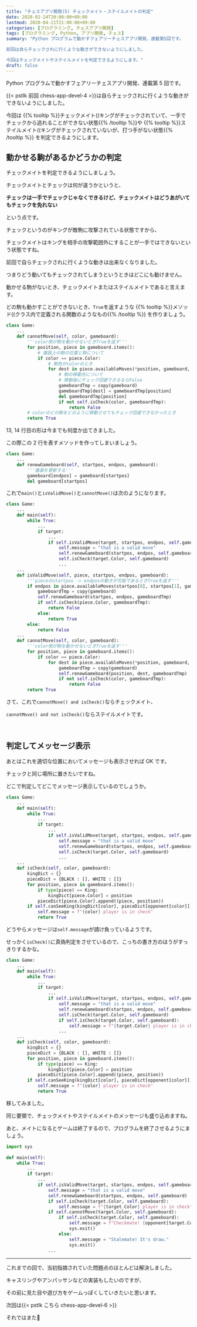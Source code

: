 ```yaml
---
title: "チェスアプリ開発(5) チェックメイト・ステイルメイトの判定"
date: 2020-02-24T20:00:00+09:00
lastmod: 2020-04-21T21:00:00+09:00
categories: [プログラミング, チェスアプリ開発]
tags: [プログラミング, Python, アプリ開発, チェス]
summary: "Python プログラムで動かすフェアリーチェスアプリ開発、連載第5回です。

前回は自らチェックされに行くような動きができないようにしました。

今回はチェックメイトやステイルメイトを判定できるようにします。"
draft: false
---
```


Python プログラムで動かすフェアリーチェスアプリ開発、連載第 5 回です。

{{< pstlk 前回 chess-app-devel-4 >}}は自らチェックされに行くような動きができないようにしました。

今回は
{{% tooltip %}}チェックメイト((キングがチェックされていて、一手でチェックから逃れることができない状態{{% /tooltip %}}や
{{% tooltip %}}ステイルメイト((キングがチェックされていないが、打つ手がない状態{{% /tooltip %}}
を判定できるようにします。

<!--more-->

## 動かせる駒があるかどうかの判定

チェックメイトを判定できるようにしましょう。

チェックメイトとチェックは何が違うかというと、

**チェックは一手でチェックじゃなくできるけど、チェックメイトはどうあがいてもチェックを免れない**

という点です。

チェックというのがキングが敵駒に攻撃されている状態ですから、

チェックメイトはキングを相手の攻撃範囲外にすることが一手ではできないという状態ですね。

前回で自らチェックされに行くような動きは出来なくなりました。

つまりどう動いてもチェックされてしまうというときはどこにも動けません。

動かせる駒がないとき、チェックメイトまたはステイルメイトであると言えます。

どの駒も動かすことができないとき、`True`を返すような
{{% tooltip %}}メソッド((クラス内で定義される関数のようなもの{{% /tooltip %}}
を作りましょう。

```py:main.py
class Game:
    ...
    def cannotMove(self, color, gameboard):
        '''color側が駒を動かせないときTrueを返す'''
        for position, piece in gameboard.items():
            # 盤面上の駒の位置と駒について
            if color == piece.Color:
                # 駒色がcolorのとき
                for dest in piece.availableMoves(*position, gameboard, Color=color):
                    # 駒の移動先について
                    # 移動後にチェック回避できるならFalse
                    gameboardTmp = copy(gameboard)
                    gameboardTmp[dest] = gameboardTmp[position]
                    del gameboardTmp[position]
                    if not self.isCheck(color, gameboardTmp):
                        return False
        # colorのどの駒をどのように移動させてもチェック回避できなかったとき
        return True
```

13, 14 行目の形は今までも何度か出てきました。

この際この 2 行を表すメソッドを作ってしまいましょう。

```py:main.py
class Game:
    ...
    def renewGameboard(self, startpos, endpos, gameboard):
        '''盤面を更新する'''
        gameboard[endpos] = gameboard[startpos]
        del gameboard[startpos]
```

これで`main()`と`isValidMove()`と`cannotMove()`は次のようになります。

```py:main.py {hl_lines=[10, 18, 32]}
class Game:
    ...
    def main(self):
        while True:
            ...
            if target:
                ...
                if self.isValidMove(target, startpos, endpos, self.gameboard):
                    self.message = "that is a valid move"
                    self.renewGameboard(startpos, endpos, self.gameboard)
                    self.isCheck(target.Color, self.gameboard)
                    ...
    ...
    def isValidMove(self, piece, startpos, endpos, gameboard):
        '''pieceのstartpos -> endposの動きが可能であるときTrueを返す'''
        if endpos in piece.availableMoves(startpos[0], startpos[1], gameboard, Color=piece.Color):
            gameboardTmp = copy(gameboard)
            self.renewGameboard(startpos, endpos, gameboardTmp)
            if self.isCheck(piece.Color, gameboardTmp):
                return False
            else:
                return True
        else:
            return False
    ...
    def cannotMove(self, color, gameboard):
        '''color側が駒を動かせないときTrueを返す'''
        for position, piece in gameboard.items():
            if color == piece.Color:
                for dest in piece.availableMoves(*position, gameboard, Color=color):
                    gameboardTmp = copy(gameboard)
                    self.renewGameboard(position, dest, gameboardTmp)
                    if not self.isCheck(color, gameboardTmp):
                        return False
        return True
```

さて、これで`cannotMove() and isCheck()`ならチェックメイト、

`cannotMove() and not isCheck()`ならステイルメイトです。

<br>

## 判定してメッセージ表示

あとはこれを適切な位置においてメッセージも表示させれば OK です。

チェックと同じ場所に置きたいですね。

どこで判定してどこでメッセージ表示しているのでしょうか。

```py:main.py {hl_lines=[11, 22]}
class Game:
    ...
    def main(self):
        while True:
            ...
            if target:
                ...
                if self.isValidMove(target, startpos, endpos, self.gameboard):
                    self.message = "that is a valid move"
                    self.renewGameboard(startpos, endpos, self.gameboard)
                    self.isCheck(target.Color, self.gameboard)
                    ...
    ...
    def isCheck(self, color, gameboard):
        kingDict = {}
        pieceDict = {BLACK : [], WHITE : []}
        for position, piece in gameboard.items():
            if type(piece) == King:
                kingDict[piece.Color] = position
            pieceDict[piece.Color].append((piece, position))
        if self.canSeeKing(kingDict[color], pieceDict[opponent[color]], gameboard):
            self.message = f"{color} player is in check"
            return True
```

どうやらメッセージは`self.message`が請け負っているようです。

せっかく`isCheck()`に真偽判定をさせているので、こっちの書き方のほうがすっきりするかな。

```py:main.py {hl_lines=["11-13", 24], ins=[1, 2], del=[0, 3], inline_hl=[1:[0_12]]}
class Game:
    ...
    def main(self):
        while True:
            ...
            if target:
                ...
                if self.isValidMove(target, startpos, endpos, self.gameboard):
                    self.message = "that is a valid move"
                    self.renewGameboard(startpos, endpos, self.gameboard)
                    self.isCheck(target.Color, self.gameboard)
                    if self.isCheck(target.Color, self.gameboard):
                        self.message = f"{target.Color} player is in check"
                    ...
    ...
    def isCheck(self, color, gameboard):
        kingDict = {}
        pieceDict = {BLACK : [], WHITE : []}
        for position, piece in gameboard.items():
            if type(piece) == King:
                kingDict[piece.Color] = position
            pieceDict[piece.Color].append((piece, position))
        if self.canSeeKing(kingDict[color], pieceDict[opponent[color]], gameboard):
            self.message = f"{color} player is in check"
            return True
```

移してみました。

同じ要領で、チェックメイトやステイルメイトのメッセージも盛り込めますね。

あと、メイトになるとゲームは終了するので、プログラムを終了させるようにましょう。

```py:main.py {hl_lines=["13-19"]}
import sys
　
def main(self):
    while True:
        ...
        if target:
            ...
            if self.isValidMove(target, startpos, endpos, self.gameboard):
                self.message = "that is a valid move"
                self.renewGameboard(startpos, endpos, self.gameboard)
                if self.isCheck(target.Color, self.gameboard):
                    self.message = f"{target.Color} player is in check"
                if self.cannotMove(target.Color, self.gameboard):
                    if self.isCheck(target.Color, self.gameboard):
                        self.message = f"Checkmate! {opponent[target.Color]} player won!"
                        sys.exit()
                    else:
                        self.message = "Stalemate! It's draw."
                        sys.exit()
                ...
```

---

これまでの回で、当初指摘されていた問題点のほとんどは解決しました。

キャスリングやアンパッサンなどの実装もしたいのですが、

その前に見た目や遊び方をゲームっぽくしていきたいと思います。

次回は{{< pstlk こちら chess-app-devel-6 >}}

それではまた:wave:
